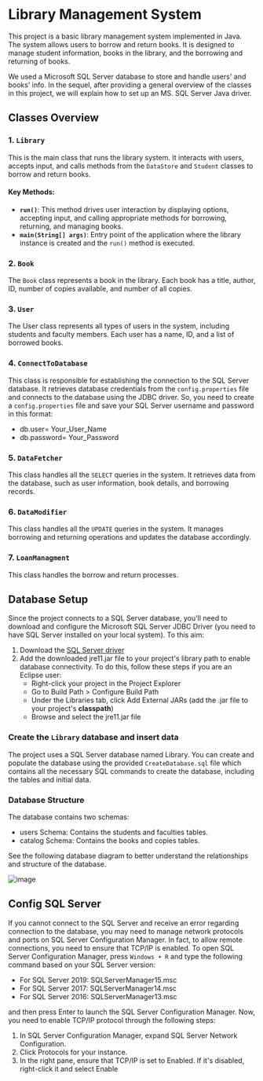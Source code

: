 # Library Management System

This project is a basic library management system implemented in Java. The system allows users to borrow and return books. It is designed to manage student information, books in the library, and the borrowing and returning of books. 

We used a Microsoft SQL Server database to store and handle users' and books' info. In the sequel, after providing a general overview of the classes in this project, we will explain how to set up an MS. SQL Server Java driver.


## Classes Overview

### 1. `Library`
This is the main class that runs the library system. It interacts with users, accepts input, and calls methods from the `DataStore` and `Student` classes to borrow and return books.

#### Key Methods:
- **`run()`**: This method drives user interaction by displaying options, accepting input, and calling appropriate methods for borrowing, returning, and managing books.
- **`main(String[] args)`**: Entry point of the application where the library instance is created and the `run()` method is executed.

### 2. `Book`
The `Book` class represents a book in the library. Each book has a title, author, ID, number of copies available, and number of all copies.

### 3. `User`
The User class represents all types of users in the system, including students and faculty members. Each user has a name, ID, and a list of borrowed books.

### 4. `ConnectToDatabase`
This class is responsible for establishing the connection to the SQL Server database. It retrieves database credentials from the `config.properties` file and connects to the database using the JDBC driver. So, you need to create a `config.properties` file and save your SQL Server username and password in this format:

 - db.user= Your_User_Name
 - db.password= Your_Password

### 5. `DataFetcher`
This class handles all the `SELECT` queries in the system. It retrieves data from the database, such as user information, book details, and borrowing records.

### 6. `DataModifier`
This class handles all the `UPDATE` queries in the system. It manages borrowing and returning operations and updates the database accordingly.

### 7. `LoanManagment`
This class handles the borrow and return processes.

## Database Setup

Since the project connects to a SQL Server database, you'll need to download and configure the Microsoft SQL Server JDBC Driver (you need to have SQL Server installed on your local system). To this aim:

1. Download the [SQL Server driver](https://docs.microsoft.com/en-us/sql/connect/jdbc/download-microsoft-jdbc-driver-for-sql-server)
2. Add the downloaded jre11.jar file to your project's library path to enable database connectivity. To do this, follow these steps if you are an Eclipse user:
   - Right-click your project in the Project Explorer
   - Go to Build Path > Configure Build Path
   - Under the Libraries tab, click Add External JARs (add the .jar file to your project's **classpath**)
   - Browse and select the jre11.jar file

### Create the `Library` database and insert data

The project uses a SQL Server database named Library. You can create and populate the database using the provided `CreateDatabase.sql` file which contains all the necessary SQL commands to create the database, including the tables and initial data. 

### Database Structure 

The database contains two schemas:

- users Schema: Contains the students and faculties tables.
- catalog Schema: Contains the books and copies tables.

See the following database diagram to better understand the relationships and structure of the database.

![image](https://github.com/user-attachments/assets/a46532ce-4399-41b3-a0ea-876beaeac749)

## Config SQL Server
If you cannot connect to the SQL Server and receive an error regarding connection to the database, you may need to manage network protocols and ports on SQL Server Configuration Manager. In fact, to allow remote connections, you need to ensure that TCP/IP is enabled. To open SQL Server Configuration Manager, press `Windows + R` and type the following command based on your SQL Server version:

- For SQL Server 2019: SQLServerManager15.msc
- For SQL Server 2017: SQLServerManager14.msc
- For SQL Server 2016: SQLServerManager13.msc

and then press Enter to launch the SQL Server Configuration Manager. Now, you need to enable TCP/IP protocol through the following steps:

 1. In SQL Server Configuration Manager, expand SQL Server Network Configuration.
 2. Click Protocols for your instance.
 3. In the right pane, ensure that TCP/IP is set to Enabled. If it's disabled, right-click it and select Enable







